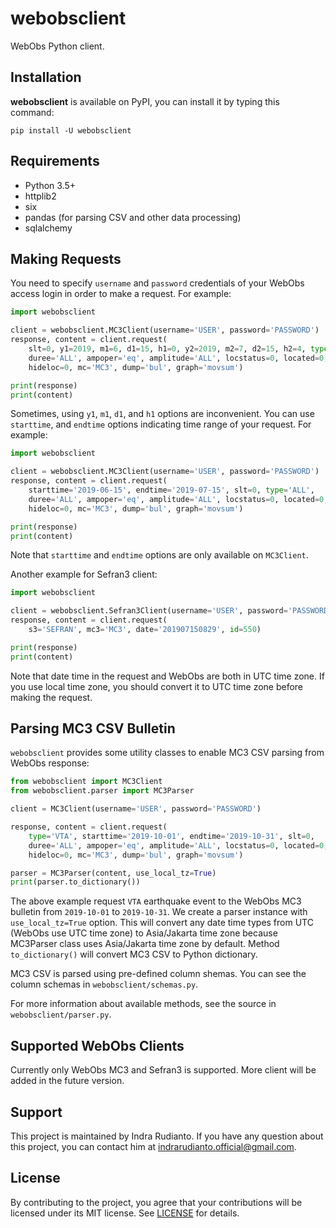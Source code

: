 # webobsclient

WebObs Python client.

## Installation

**webobsclient** is available on PyPI, you can install it by typing this
command:

    pip install -U webobsclient

## Requirements

* Python 3.5+
* httplib2
* six
* pandas (for parsing CSV and other data processing)
* sqlalchemy

## Making Requests

You need to specify `username` and `password` credentials of your WebObs access
login in order to make a request. For example:

```python
import webobsclient

client = webobsclient.MC3Client(username='USER', password='PASSWORD')
response, content = client.request(
    slt=0, y1=2019, m1=6, d1=15, h1=0, y2=2019, m2=7, d2=15, h2=4, type='ALL',
    duree='ALL', ampoper='eq', amplitude='ALL', locstatus=0, located=0,
    hideloc=0, mc='MC3', dump='bul', graph='movsum')

print(response)
print(content)
```

Sometimes, using `y1`, `m1`, `d1`, and `h1` options are inconvenient. You can
use `starttime`, and `endtime` options indicating time range of your request.
For example:

```python
import webobsclient

client = webobsclient.MC3Client(username='USER', password='PASSWORD')
response, content = client.request(
    starttime='2019-06-15', endtime='2019-07-15', slt=0, type='ALL',
    duree='ALL', ampoper='eq', amplitude='ALL', locstatus=0, located=0,
    hideloc=0, mc='MC3', dump='bul', graph='movsum')

print(response)
print(content)
```

Note that `starttime` and `endtime` options are only available on `MC3Client`.

Another example for Sefran3 client:

```python
import webobsclient

client = webobsclient.Sefran3Client(username='USER', password='PASSWORD')
response, content = client.request(
    s3='SEFRAN', mc3='MC3', date='201907150829', id=550)

print(response)
print(content)
```

Note that date time in the request and WebObs are both in UTC time zone. If
you use local time zone, you should convert it to UTC time zone before making
the request.

## Parsing MC3 CSV Bulletin

`webobsclient` provides some utility classes to enable MC3 CSV parsing from
WebObs response:

```python
from webobsclient import MC3Client
from webobsclient.parser import MC3Parser

client = MC3Client(username='USER', password='PASSWORD')

response, content = client.request(
    type='VTA', starttime='2019-10-01', endtime='2019-10-31', slt=0,
    duree='ALL', ampoper='eq', amplitude='ALL', locstatus=0, located=0,
    hideloc=0, mc='MC3', dump='bul', graph='movsum')

parser = MC3Parser(content, use_local_tz=True)
print(parser.to_dictionary())
```

The above example request `VTA` earthquake event to the WebObs MC3 bulletin from
`2019-10-01` to `2019-10-31`. We create a parser instance with
`use_local_tz=True` option. This will convert any date time types from UTC
(WebObs use UTC time zone) to Asia/Jakarta time zone because MC3Parser class
uses Asia/Jakarta time zone by default. Method `to_dictionary()` will convert
MC3 CSV to Python dictionary.

MC3 CSV is parsed using pre-defined column shemas. You can see the column
schemas in `webobsclient/schemas.py`.

For more information about available methods, see the source in
`webobsclient/parser.py`.

## Supported WebObs Clients

Currently only WebObs MC3 and Sefran3 is supported. More client will be added in
the future version.

## Support

This project is maintained by Indra Rudianto. If you have any question about
this project, you can contact him at <indrarudianto.official@gmail.com>.

## License

By contributing to the project, you agree that your contributions will be
licensed under its MIT license. See
[LICENSE](https://gitlab.com/bpptkg/webobsclient/blob/master/LICENSE) for
details.
